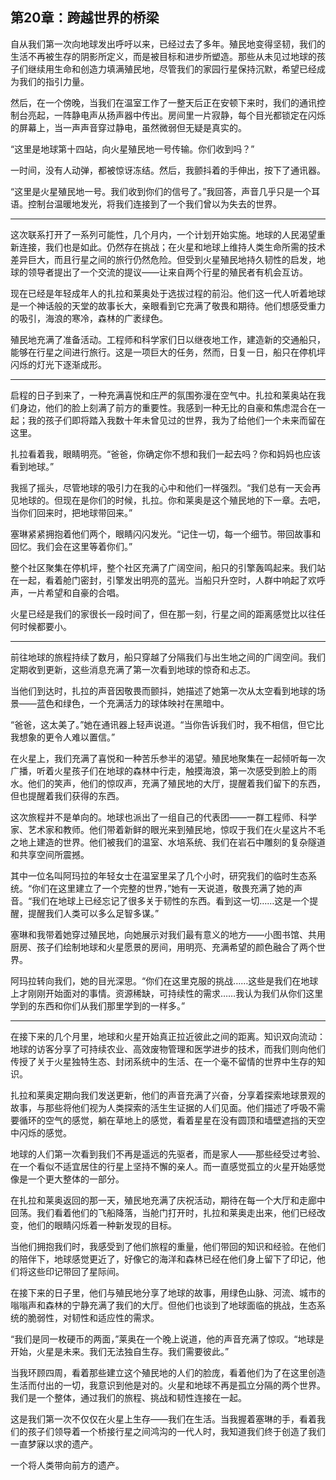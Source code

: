 ## 第20章：跨越世界的桥梁

自从我们第一次向地球发出呼吁以来，已经过去了多年。殖民地变得坚韧，我们的生活不再被生存的阴影所定义，而是被目标和进步所塑造。那些从未见过地球的孩子们继续用生命和创造力填满殖民地，尽管我们的家园行星保持沉默，希望已经成为我们的指引力量。

然后，在一个傍晚，当我们在温室工作了一整天后正在安顿下来时，我们的通讯控制台亮起，一阵静电声从扬声器中传出。房间里一片寂静，每个目光都锁定在闪烁的屏幕上，当一声声音穿过静电，虽然微弱但无疑是真实的。

“这里是地球第十四站，向火星殖民地一号传输。你们收到吗？”

一时间，没有人动弹，都被惊讶冻结。然后，我颤抖着的手伸出，按下了通讯器。

“这里是火星殖民地一号。我们收到你们的信号了。”我回答，声音几乎只是一个耳语。控制台温暖地发光，将我们连接到了一个我们曾以为失去的世界。

---

这次联系打开了一系列可能性，几个月内，一个计划开始实施。地球的人民渴望重新连接，我们也是如此。仍然存在挑战；在火星和地球上维持人类生命所需的技术差异巨大，而且行星之间的旅行仍然危险。但受到火星殖民地持久韧性的启发，地球的领导者提出了一个交流的提议——让来自两个行星的殖民者有机会互访。

现在已经是年轻成年人的扎拉和莱奥处于选拔过程的前沿。他们这一代人听着地球是一个神话般的天堂的故事长大，亲眼看到它充满了敬畏和期待。他们想感受重力的吸引，海浪的寒冷，森林的广袤绿色。

殖民地充满了准备活动。工程师和科学家们日以继夜地工作，建造新的交通船只，能够在行星之间进行旅行。这是一项巨大的任务，然而，日复一日，船只在停机坪闪烁的灯光下逐渐成形。

---

启程的日子到来了，一种充满喜悦和庄严的氛围弥漫在空气中。扎拉和莱奥站在我们身边，他们的脸上刻满了前方的重要性。我感到一种无比的自豪和焦虑混合在一起；我的孩子们即将踏入我数十年未曾见过的世界，我为了给他们一个未来而留在这里。

扎拉看着我，眼睛明亮。“爸爸，你确定你不想和我们一起去吗？你和妈妈也应该看到地球。” 

我摇了摇头，尽管地球的吸引力在我的心中和他们一样强烈。“我们总有一天会再见地球的。但现在是你们的时候，扎拉。你和莱奥是这个殖民地的下一章。去吧，当你们回来时，把地球带回来。”

塞琳紧紧拥抱着他们两个，眼睛闪闪发光。“记住一切，每一个细节。带回故事和回忆。我们会在这里等着你们。”

整个社区聚集在停机坪，整个社区充满了广阔空间，船只的引擎轰鸣起来。我们站在一起，看着舱门密封，引擎发出明亮的蓝光。当船只升空时，人群中响起了欢呼声，一片希望和自豪的合唱。

火星已经是我们的家很长一段时间了，但在那一刻，行星之间的距离感觉比以往任何时候都要小。

---

前往地球的旅程持续了数月，船只穿越了分隔我们与出生地之间的广阔空间。我们定期收到更新，这些消息充满了第一次看到地球的惊奇和忐忑。

当他们到达时，扎拉的声音因敬畏而颤抖，她描述了她第一次从太空看到地球的场景——蓝色和绿色，一个充满活力的球体映衬在黑暗中。

“爸爸，这太美了。”她在通讯器上轻声说道。“当你告诉我们时，我不相信，但它比我想象的更令人难以置信。”

在火星上，我们充满了喜悦和一种苦乐参半的渴望。殖民地聚集在一起倾听每一次广播，听着火星孩子们在地球的森林中行走，触摸海浪，第一次感受到脸上的雨水。他们的笑声，他们的惊叹声，充满了殖民地的大厅，提醒着我们留下的东西，但也提醒着我们获得的东西。

这次旅程并不是单向的。地球也派出了一组自己的代表团——一群工程师、科学家、艺术家和教师。他们带着新鲜的眼光来到殖民地，惊叹于我们在火星这片不毛之地上建造的世界。他们被我们的温室、水培系统、我们在岩石中雕刻的复杂隧道和共享空间所震撼。

其中一位名叫阿玛拉的年轻女士在温室里呆了几个小时，研究我们的临时生态系统。“你们在这里建立了一个完整的世界，”她有一天说道，敬畏充满了她的声音。“我们在地球上已经忘记了很多关于韧性的东西。看到这一切……这是一个提醒，提醒我们人类可以多么足智多谋。”

塞琳和我带着她穿过殖民地，向她展示对我们最有意义的地方——小图书馆、共用厨房、孩子们绘制地球和火星愿景的房间，用明亮、充满希望的颜色融合了两个世界。

阿玛拉转向我们，她的目光深思。“你们在这里克服的挑战……这些是我们在地球上才刚刚开始面对的事情。资源稀缺，可持续性的需求……我认为我们从你们这里学到的东西和你们从我们那里学到的一样多。”

---

在接下来的几个月里，地球和火星开始真正拉近彼此之间的距离。知识双向流动：地球的访客分享了可持续农业、高效废物管理和医学进步的技术，而我们则向他们传授了关于火星独特生态、封闭系统中的生活、在一个毫不留情的世界中生存的知识。

扎拉和莱奥定期向我们发送更新，他们的声音充满了兴奋，分享着探索地球景观的故事，与那些将他们视为人类探索的活生生证据的人们见面。他们描述了呼吸不需要循环的空气的感觉，躺在草地上的感觉，看着星星在没有圆顶和墙壁遮挡的天空中闪烁的感觉。

地球的人们第一次看到我们不再是遥远的先驱者，而是家人——那些经受过考验、在一个看似不适宜居住的行星上坚持不懈的亲人。而一直感觉孤立的火星开始感觉像是一个更大整体的一部分。

在扎拉和莱奥返回的那一天，殖民地充满了庆祝活动，期待在每一个大厅和走廊中回荡。我们看着他们的飞船降落，当舱门打开时，扎拉和莱奥走出来，他们已经改变，他们的眼睛闪烁着一种新发现的目标。

当他们拥抱我们时，我感受到了他们旅程的重量，他们带回的知识和经验。在他们的陪伴下，地球感觉更近了，好像它的海洋和森林已经在他们身上留下了印记，他们将这些印记带回了星际间。

在接下来的日子里，他们与殖民地分享了地球的故事，用绿色山脉、河流、城市的嗡嗡声和森林的宁静充满了我们的大厅。但他们也谈到了地球面临的挑战，生态系统的脆弱性，对韧性和适应性的需求。

“我们是同一枚硬币的两面，”莱奥在一个晚上说道，他的声音充满了惊叹。“地球是开始，火星是未来。我们无法独自生存。我们需要彼此。”

当我环顾四周，看着那些建立这个殖民地的人们的脸庞，看着他们为了在这里创造生活而付出的一切，我意识到他是对的。火星和地球不再是孤立分隔的两个世界。我们是一个整体，通过我们的旅程、挑战和韧性连接在一起。

这是我们第一次不仅仅在火星上生存——我们在生活。当我握着塞琳的手，看着我们的孩子们领导着一个桥接行星之间鸿沟的一代人时，我知道我们终于创造了我们一直梦寐以求的遗产。

一个将人类带向前方的遗产。